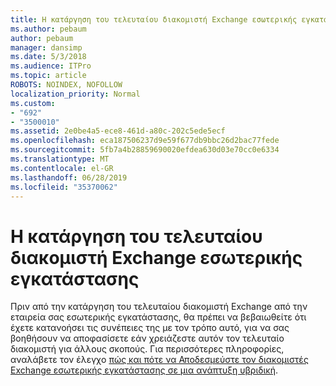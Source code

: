 ```yaml
---
title: Η κατάργηση του τελευταίου διακομιστή Exchange εσωτερικής εγκατάστασης
ms.author: pebaum
author: pebaum
manager: dansimp
ms.date: 5/3/2018
ms.audience: ITPro
ms.topic: article
ROBOTS: NOINDEX, NOFOLLOW
localization_priority: Normal
ms.custom:
- "692"
- "3500010"
ms.assetid: 2e0be4a5-ece8-461d-a80c-202c5ede5ecf
ms.openlocfilehash: eca187506237d9e59f677db9bbc26d2bac77fede
ms.sourcegitcommit: 5fb7a4b28859690020efdea630d03e70cc0e6334
ms.translationtype: MT
ms.contentlocale: el-GR
ms.lasthandoff: 06/28/2019
ms.locfileid: "35370062"
---
```

# <a name="removing-the-last-on-premises-exchange-server"></a>Η κατάργηση του τελευταίου διακομιστή Exchange εσωτερικής εγκατάστασης

Πριν από την κατάργηση του τελευταίου διακομιστή Exchange από την εταιρεία σας εσωτερικής εγκατάστασης, θα πρέπει να βεβαιωθείτε ότι έχετε κατανοήσει τις συνέπειες της με τον τρόπο αυτό, για να σας βοηθήσουν να αποφασίσετε εάν χρειάζεστε αυτόν τον τελευταίο διακομιστή για άλλους σκοπούς. Για περισσότερες πληροφορίες, αναλάβετε τον έλεγχο [πώς και πότε να Αποδεσμεύστε τον διακομιστές Exchange εσωτερικής εγκατάστασης σε μια ανάπτυξη υβριδική](https://technet.microsoft.com/library/dn931280%28v=exchg.150%29.aspx).
  